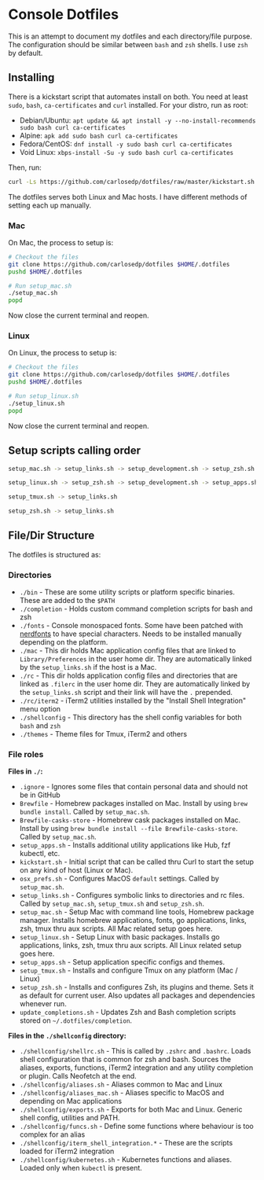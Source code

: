 # Console Dotfiles

This is an attempt to document my dotfiles and each directory/file purpose. The configuration should be similar between `bash` and `zsh` shells. I use `zsh` by default.

## Installing

There is a kickstart script that automates install on both. You need at least `sudo`, `bash`, `ca-certificates` and `curl` installed. For your distro, run as root:

* Debian/Ubuntu: `apt update && apt install -y --no-install-recommends sudo bash curl ca-certificates`
* Alpine: `apk add sudo bash curl ca-certificates`
* Fedora/CentOS: `dnf install -y sudo bash curl ca-certificates`
* Void Linux: `xbps-install -Su -y sudo bash curl ca-certificates`

Then, run:

```sh
curl -Ls https://github.com/carlosedp/dotfiles/raw/master/kickstart.sh | bash
```

The dotfiles serves both Linux and Mac hosts. I have different methods of setting each up manually.

### Mac

On Mac, the process to setup is:

```sh
# Checkout the files
git clone https://github.com/carlosedp/dotfiles $HOME/.dotfiles
pushd $HOME/.dotfiles

# Run setup_mac.sh
./setup_mac.sh
popd
```

Now close the current terminal and reopen.

### Linux

On Linux, the process to setup is:

```sh
# Checkout the files
git clone https://github.com/carlosedp/dotfiles $HOME/.dotfiles
pushd $HOME/.dotfiles

# Run setup_linux.sh
./setup_linux.sh
popd
```

Now close the current terminal and reopen.

## Setup scripts calling order

```sh
setup_mac.sh -> setup_links.sh -> setup_development.sh -> setup_zsh.sh -> setup_apps.sh -> setup_tmux.sh -> mac/osx_prefs.sh

setup_linux.sh -> setup_zsh.sh -> setup_development.sh -> setup_apps.sh -> setup_tmux.sh

setup_tmux.sh -> setup_links.sh

setup_zsh.sh -> setup_links.sh
```

## File/Dir Structure

The dotfiles is structured as:

### Directories

* `./bin` - These are some utility scripts or platform specific binaries. These are added to the `$PATH`
* `./completion` - Holds custom command completion scripts for bash and zsh
* `./fonts` - Console monospaced fonts. Some have been patched with [nerdfonts](https://github.com/ryanoasis/nerd-fonts) to have special characters. Needs to be installed manually depending on the platform.
* `./mac` - This dir holds Mac application config files that are linked to `Library/Preferences` in the user home dir. They are automatically linked by the `setup_links.sh` if the host is a Mac.
* `./rc` - This dir holds application config files and directories that are linked as `.filerc` in the user home dir. They are automatically linked by the `setup_links.sh` script and their link will have the `.` prepended.
* `./rc/iterm2` - iTerm2 utilities installed by the "Install Shell Integration" menu option
* `./shellconfig` - This directory has the shell config variables for both `bash` and `zsh`
* `./themes` - Theme files for Tmux, iTerm2 and others

### File roles

**Files in `./`:**

* `.ignore` - Ignores some files that contain personal data and should not be in GitHub
* `Brewfile` - Homebrew packages installed on Mac. Install by using `brew bundle install`. Called by `setup_mac.sh`.
* `Brewfile-casks-store` - Homebrew cask packages installed on Mac. Install by using `brew bundle install --file Brewfile-casks-store`. Called by `setup_mac.sh`.
* `setup_apps.sh` - Installs additional utility applications like Hub, fzf kubectl, etc.
* `kickstart.sh` - Initial script that can be called thru Curl to start the setup on any kind of host  (Linux or Mac).
* `osx_prefs.sh` - Configures MacOS `default` settings. Called by `setup_mac.sh`.
* `setup_links.sh` - Configures symbolic links to directories and rc files. Called by `setup_mac.sh`, `setup_tmux.sh` and `setup_zsh.sh`.
* `setup_mac.sh` - Setup Mac with command line tools, Homebrew package manager. Installs homebrew applications, fonts, go applications, links, zsh, tmux thru aux scripts. All Mac related setup goes here.
* `setup_linux.sh` - Setup Linux with basic packages. Installs go applications, links, zsh, tmux thru aux scripts. All Linux related setup goes here.
* `setup_apps.sh` - Setup application specific configs and themes.
* `setup_tmux.sh` - Installs and configure Tmux on any platform (Mac / Linux)
* `setup_zsh.sh` - Installs and configures Zsh, its plugins and theme. Sets it as default for current user. Also updates all packages and dependencies whenever run.
* `update_completions.sh` - Updates Zsh and Bash completion scripts stored on `~/.dotfiles/completion`.

**Files in the `./shellconfig` directory:**

* `./shellconfig/shellrc.sh` - This is called by `.zshrc` and `.bashrc`. Loads shell configuration that is common for zsh and bash. Sources the aliases, exports, functions, iTerm2 integration and any utility completion or plugin. Calls Neofetch at the end.
* `./shellconfig/aliases.sh` - Aliases common to Mac and Linux
* `./shellconfig/aliases_mac.sh` - Aliases specific to MacOS and depending on Mac applications
* `./shellconfig/exports.sh` - Exports for both Mac and Linux. Generic shell config, utilities and PATH.
* `./shellconfig/funcs.sh` - Define some functions where behaviour is too complex for an alias
* `./shellconfig/iterm_shell_integration.*` - These are the scripts loaded for iTerm2 integration
* `./shellconfig/kubernetes.sh` - Kubernetes functions and aliases. Loaded only when `kubectl` is present.


